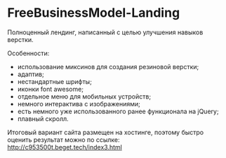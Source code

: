# FreeBusinessModel-Landing

Полноценный лендинг, написанный с целью улучшения навыков верстки.

Особенности:

- использование миксинов для создания резиновой верстки;
- адаптив;
- нестандартные шрифты;
- иконки font awesome;
- отдельное меню для мобильных устройств;
- немного интерактива с изображениями;
- есть немного уже использованного ранее функционала на jQuery;
- плавный скролл.

Итоговый вариант сайта размещен на хостинге, поэтому быстро оценить результат можно по ссылке: http://c953500t.beget.tech/index3.html
